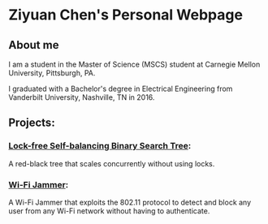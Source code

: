 # Ziyuan Chen's Personal Webpage

## About me
I am a student in the Master of Science (MSCS) student at Carnegie Mellon University, Pittsburgh, PA.

I graduated with a Bachelor's degree in Electrical Engineering from Vanderbilt University, Nashville, TN in 2016.

## Projects:
### [Lock-free Self-balancing Binary Search Tree](https://sarandia.github.io/lockfreebst/):
A red-black tree that scales concurrently without using locks.

### [Wi-Fi Jammer](https://github.com/sarandia/WiFi_Jammer):
A Wi-Fi Jammer that exploits the 802.11 protocol to detect and block any user from any Wi-Fi network without having to authenticate.
